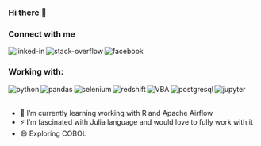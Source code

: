 ### Hi there 👋

### Connect with me<br>
[<img align="left" alt="linked-in" src="https://img.shields.io/badge/linkedin-%230077B5.svg?&style=for-the-badge&logo=linkedin&logoColor=white" />](https://www.linkedin.com/in/lukaszsiadkowski/)[<img align="left" alt="stack-overflow" src="https://img.shields.io/badge/stack%20overflow-FE7A16?logo=stack-overflow&logoColor=white&style=for-the-badge" />](https://stackoverflow.com/users/17686579/lukasz)[<img align="left" alt="facebook" src="https://img.shields.io/badge/facebook-%231877F2.svg?&style=for-the-badge&logo=facebook&logoColor=white" />](https://www.facebook.com/lukasz.siadkowski)<br>
### Working with:<br>
<img align="left" alt="python" src="https://img.shields.io/badge/python%20-%2320232a.svg?&style=for-the-badge&logo=python&logoColor=%2361DAFB" />
<img align="left" alt="pandas" src="https://img.shields.io/badge/pandas%20-%2320232a.svg?&style=for-the-badge&logo=pandas&logoColor=black" />
<img align="left" alt="selenium" src="https://img.shields.io/badge/selenium%20-%2320232a.svg?&style=for-the-badge&logo=selenium&logoColor=%707d99a" />
<img align="left" alt="redshift" src="https://img.shields.io/badge/Redshift-%23316192.svg?&style=for-the-badge&logo=redshift&logoColor=%2361DAFB" />
<img align="left" alt="VBA" src="https://img.shields.io/badge/VBA%20-%2320232a.svg?&style=for-the-badge&logo=VBA&logoColor=%2361DAFB" />
<img align="left" alt="postgresql" src="https://img.shields.io/badge/postgreSQL-%23316192.svg?&style=for-the-badge&logo=postgresql&logoColor=white" />
<img align="left" alt="jupyter" src="https://img.shields.io/badge/jupyter-%2312100e.svg?&style=for-the-badge&logo=jupyter&logoColor=orange" /><br>
<br>


- 🌱 I’m currently learning working with R and Apache Airflow
- ⚡ I’m fascinated with Julia language and would love to fully work with it
- 😄 Exploring COBOL


<!--
- 📫 
- 😄 Pronouns: ...
- ⚡👯 Fun fact: ...
-->
